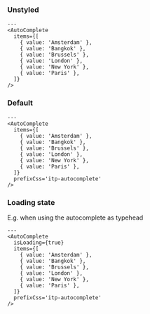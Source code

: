 ### Unstyled

```react
---
<AutoComplete
  items={[
    { value: 'Amsterdam' },
    { value: 'Bangkok' },
    { value: 'Brussels' },
    { value: 'London' },
    { value: 'New York' },
    { value: 'Paris' },
  ]}
/>
```

### Default

```react
---
<AutoComplete
  items={[
    { value: 'Amsterdam' },
    { value: 'Bangkok' },
    { value: 'Brussels' },
    { value: 'London' },
    { value: 'New York' },
    { value: 'Paris' },
  ]}
  prefixCss='itp-autocomplete'
/>
```

### Loading state
E.g. when using the autocomplete as typehead

```react
---
<AutoComplete
  isLoading={true}
  items={[
    { value: 'Amsterdam' },
    { value: 'Bangkok' },
    { value: 'Brussels' },
    { value: 'London' },
    { value: 'New York' },
    { value: 'Paris' },
  ]}
  prefixCss='itp-autocomplete'
/>
```
